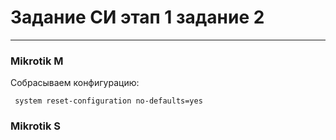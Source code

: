 # Задание СИ этап 1 задание 2

---
### Mikrotik M
Собрасываем конфигурацию:

<pre><code> system reset-configuration no-defaults=yes </code></pre>


### Mikrotik S

